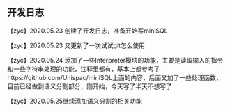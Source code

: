 ## 开发日志	

【zyc】2020.05.23 创建了开发日志，准备开始写miniSQL

【zyc】2020.05.23 又更新了一次试试git怎么使用

【zyc】2020.05.24 添加了一些Interpreter模块的功能，主要是读取输入的指令和一些字符串处理的功能，注释里都有，基本上都参考了https://github.com/Unispac/miniSQL上面的内容，后面又加了一些处理函数，目前已经做到语义分割部分，刚开始，今天写了半天不想写了

【zyc】2020.05.25继续添加语义分割的相关功能
